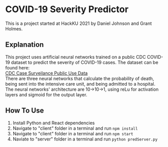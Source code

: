 # COVID-19 Severity Predictor
This is a project started at HackKU 2021 by Daniel Johnson and Grant Holmes.<br>

## Explanation
This project uses artificial neural networks trained on a public CDC COVID-19 dataset to predict the severity of COVID-19 cases. The dataset can be found here:<br>
[CDC Case Surveilance Public Use Data](https://data.cdc.gov/Case-Surveillance/COVID-19-Case-Surveillance-Public-Use-Data/vbim-akqf)<br>
There are three neural networks that calculate the probability of death, being sent into the intensive care unit, and being admitted to a hospital.<br>
The neural networks' architecture are 10->10->1, using reLu for activation layers and sigmoid for the output layer.<br>

## How To Use
1. Install Python and React dependencies
2. Navigate to "client" folder in a terminal and run `npm install`
3. Navigate to "client" folder in a terminal and run `npm start`
4. Naviate to "server" folder in a terminal and run `python predServer.py`
